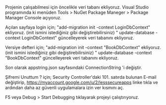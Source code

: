
Projenin çalışabilmesi için öncelikle veri tabanı ekliyoruz.
Visual Studio programında ki menüden Tools > NuGet Package Maneger > Package Manager Console açıyoruz.

Açılan sayfaya login için;
"add-migration init -context LoginDbContext" ekliyoruz. (init ismini istediğiniz gibi değiştirebilirsiniz)
" update-database -context LoginDbContext" güncelleyerek veri tabanını ekliyoruz.

Versiye defteri için;
"add-migration init -context "BookDbContext" ekliyoruz. (init ismini istediğiniz gibi değiştirebilirsiniz)
" update-database -context "BookDbContext" güncelleyerek veri tabanını ekliyoruz.

Son olarak appstring.json sayfasındaki ConnectionString 'i değiştir.

Şifremi Unuttum ? için;
Security Controller'daki 101. satırda bulunan E-mail değiştirip, https://myaccount.google.com/u/2/lesssecureapps
linke tıkla ve ardından daha az güvenli uygulamalara izin ver kısmını aç.

F5 veya Debug > Start Debugging tıklayarak projeyi çalıştırıyoruz.

